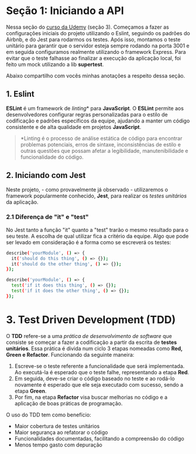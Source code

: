 # Seção 1: Iniciando a API
Nessa seção do [curso da Udemy](https://uciandt.udemy.com/course/api-rest-nodejs-com-testes/learn/lecture/13001714#overview) (seção 3). Começamos a fazer as configurações iniciais do projeto utilizando o Eslint, seguindo os padrões do Airbnb, e do Jest para rodarmos os testes. 
Após isso, montamos o teste unitário para garantir que o servidor esteja sempre rodando na porta 3001 e em seguida configuramos realmente utilizando o framework Express.
Para evitar que o teste falhasse ao finalizar a execução da aplicação local, foi feito um mock utilizando a lib **supertest**.

Abaixo compartilho com vocês minhas anotações a respeito dessa seção.

## 1. Eslint
**ESLint** é um framework de *linting** para **JavaScript**. 
O **ESLint** permite aos desenvolvedores configurar regras personalizadas para o estilo de codificação e padrões específicos da equipe, ajudando a manter um código consistente e de alta qualidade em projetos **JavaScript**. 

> *Linting é o processo de análise estática de código para encontrar problemas potenciais, erros de sintaxe, inconsistências de estilo e outras questões que possam afetar a legibilidade, manutenibilidade e funcionalidade do código. 

## 2. Iniciando com Jest
Neste projeto, - como provavelmente já observado - utilizaremos o framework popularmente conhecido, **Jest**, para realizar os *testes unitários* da aplicação.

### 2.1 Diferença de "it" e "test"
No Jest tanto a função "it" quanto a "test" trarão o mesmo resultado para o seu teste. A escolha de qual utilizar fica a critério da equipe. 
Algo que pode ser levado em consideração é a forma como se escreverá os testes:

```sh
describe('yourModule', () => {
  it('should do this thing', () => {});
  it('should do the other thing', () => {});
});
```

```sh
describe('yourModule', () => {
  test('if it does this thing', () => {});
  test('if it does the other thing', () => {});
});
```

# 3. Test Driven Development (TDD)
O **TDD** refere-se a uma *prática de desenvolvimento de software* que consiste se começar a fazer a codificação a partir da escrita de **testes unitários**. 
Essa prática é divida num ciclo 3 etapas nomeadas como **Red, Green e Refactor**. Funcionando da seguinte maneira:
1. Escreve-se o teste referente a funcionalidade que será implementada. Ao executá-la é esperado que o teste falhe, representando a etapa **Red**.
2. Em seguida, deve-se criar o código baseado no teste e ao rodá-lo novamente é esperado que ele seja executado com sucesso, sendo a etapa **Green**.
3. Por fim, na etapa **Refactor** visa buscar melhorias no código e a aplicação de boas práticas de programação.

O uso do TDD tem como benefício:
- Maior cobertura de testes unitários
- Maior segurança ao refatorar o código
- Funcionalidades documentadas, facilitando a compreensão do código
- Menos tempo gasto com depuração
